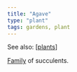 ```yaml
---
title: "Agave"
type: "plant"
tags: gardens, plant
--- 
```


See also: [[plants]]

[Family](https://en.wikipedia.org/wiki/Agave) of succulents.

[//begin]: # "Autogenerated link references for markdown compatibility"
[plants]: plants "Plants"
[//end]: # "Autogenerated link references"